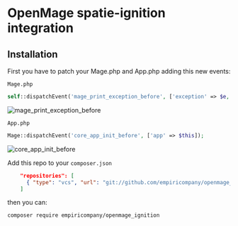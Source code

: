 # OpenMage spatie-ignition integration

## Installation

First you have to patch your Mage.php and App.php adding this new events:

`Mage.php`
```php
self::dispatchEvent('mage_print_exception_before', ['exception' => $e, 'extra' => $extra]);
```

![mage_print_exception_before](https://github.com/empiricompany/openmage_ignition/assets/5071467/6597b7ad-740a-4a7c-988a-fc96b7bdcf38)

`App.php`
```php
Mage::dispatchEvent('core_app_init_before', ['app' => $this]);
```
![core_app_init_before](https://github.com/empiricompany/openmage_ignition/assets/5071467/459f7f31-c203-4542-a7a7-43cc2922972f)


Add this repo to your `composer.json`
```json
    "repositories": [
      { "type": "vcs", "url": "git://github.com/empiricompany/openmage_ignition.git"}
    ]
```

then you can:
```cli
composer require empiricompany/openmage_ignition
```
